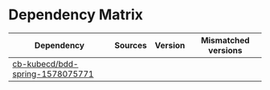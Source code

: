 # Dependency Matrix

Dependency | Sources | Version | Mismatched versions
---------- | ------- | ------- | -------------------
[cb-kubecd/bdd-spring-1578075771](https://github.com/cb-kubecd/bdd-spring-1578075771.git) |  | []() | 
